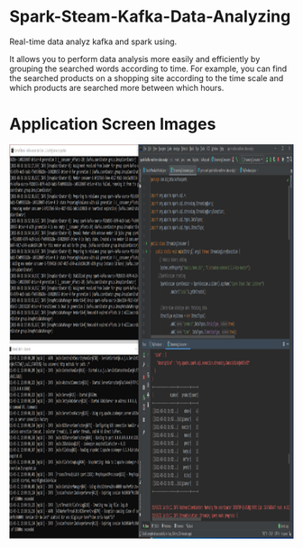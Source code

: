 # Spark-Steam-Kafka-Data-Analyzing
Real-time data analyz kafka and spark using.

It allows you to perform data analysis more easily and efficiently by grouping the searched words according to time. For example, you can find the searched products on a shopping site according to the time scale and which products are searched more between which hours.

 # Application Screen Images 
<img src=/src/main/java/ScreenShot/ss.PNG width="950" height="700" >
